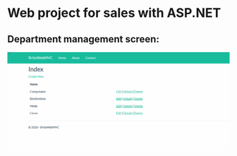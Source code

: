 # Web project for sales with ASP.NET
## Department management screen:
![Department menagent screen](https://github.com/michellebritoo/webProjectCSharp/blob/master/WebDepartmens.gif)

